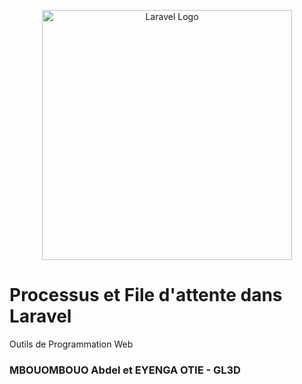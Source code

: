 <p align="center"><a href="https://laravel.com" target="_blank"><img src="https://raw.githubusercontent.com/laravel/art/master/logo-lockup/5%20SVG/2%20CMYK/1%20Full%20Color/laravel-logolockup-cmyk-red.svg" width="400" alt="Laravel Logo"></a></p>


# Processus et File d'attente dans Laravel

Outils de Programmation Web

### MBOUOMBOUO Abdel et EYENGA OTIE - GL3D

